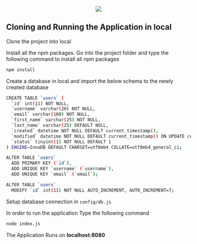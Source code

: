 <p align="center">
    <img src="https://github.com/simbu2dev/mearn-userlist-client/blob/main/public/logo.png">
</p>

## Cloning and Running the Application in local

Clone the project into local

Install all the npm packages. Go into the project folder and type the following command to install all npm packages

```bash
npm install
```
Create a database in local and import the below schema to the newly created database
```bash
CREATE TABLE `users` (
  `id` int(11) NOT NULL,
  `username` varchar(20) NOT NULL,
  `email` varchar(100) NOT NULL,
  `first_name` varchar(25) NOT NULL,
  `last_name` varchar(25) DEFAULT NULL,
  `created` datetime NOT NULL DEFAULT current_timestamp(),
  `modified` datetime NOT NULL DEFAULT current_timestamp() ON UPDATE current_timestamp(),
  `status` tinyint(1) NOT NULL DEFAULT 1
) ENGINE=InnoDB DEFAULT CHARSET=utf8mb4 COLLATE=utf8mb4_general_ci;

ALTER TABLE `users`
  ADD PRIMARY KEY (`id`),
  ADD UNIQUE KEY `username` (`username`),
  ADD UNIQUE KEY `email` (`email`);

ALTER TABLE `users`
  MODIFY `id` int(11) NOT NULL AUTO_INCREMENT, AUTO_INCREMENT=7;
```
Setup database connection in ````config/db.js````

In order to run the application Type the following command

```bash
node index.js
```

The Application Runs on **localhost:8080**
